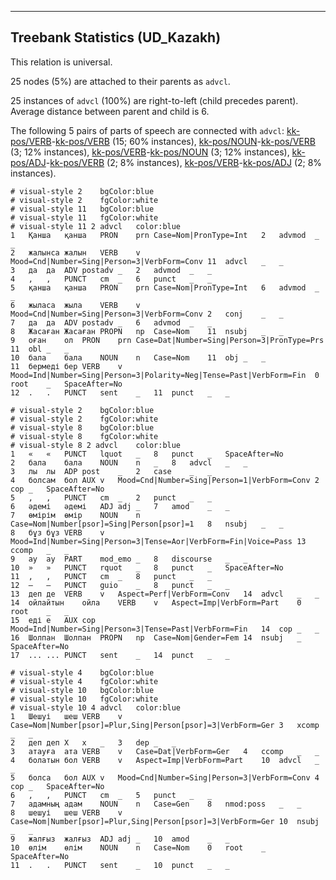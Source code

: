 

--------------------------------------------------------------------------------

## Treebank Statistics (UD_Kazakh)

This relation is universal.

25 nodes (5%) are attached to their parents as `advcl`.

25 instances of `advcl` (100%) are right-to-left (child precedes parent).
Average distance between parent and child is 6.

The following 5 pairs of parts of speech are connected with `advcl`: [kk-pos/VERB]()-[kk-pos/VERB]() (15; 60% instances), [kk-pos/NOUN]()-[kk-pos/VERB]() (3; 12% instances), [kk-pos/VERB]()-[kk-pos/NOUN]() (3; 12% instances), [kk-pos/ADJ]()-[kk-pos/VERB]() (2; 8% instances), [kk-pos/VERB]()-[kk-pos/ADJ]() (2; 8% instances).


~~~ conllu
# visual-style 2	bgColor:blue
# visual-style 2	fgColor:white
# visual-style 11	bgColor:blue
# visual-style 11	fgColor:white
# visual-style 11 2 advcl	color:blue
1	Қанша	қанша	PRON	prn	Case=Nom|PronType=Int	2	advmod	_	_
2	жалынса	жалын	VERB	v	Mood=Cnd|Number=Sing|Person=3|VerbForm=Conv	11	advcl	_	_
3	да	да	ADV	postadv	_	2	advmod	_	_
4	,	,	PUNCT	cm	_	6	punct	_	_
5	қанша	қанша	PRON	prn	Case=Nom|PronType=Int	6	advmod	_	_
6	жыласа	жыла	VERB	v	Mood=Cnd|Number=Sing|Person=3|VerbForm=Conv	2	conj	_	_
7	да	да	ADV	postadv	_	6	advmod	_	_
8	Жасаған	Жасаған	PROPN	np	Case=Nom	11	nsubj	_	_
9	оған	ол	PRON	prn	Case=Dat|Number=Sing|Person=3|PronType=Prs	11	obl	_	_
10	бала	бала	NOUN	n	Case=Nom	11	obj	_	_
11	бермеді	бер	VERB	v	Mood=Ind|Number=Sing|Person=3|Polarity=Neg|Tense=Past|VerbForm=Fin	0	root	_	SpaceAfter=No
12	.	.	PUNCT	sent	_	11	punct	_	_

~~~


~~~ conllu
# visual-style 2	bgColor:blue
# visual-style 2	fgColor:white
# visual-style 8	bgColor:blue
# visual-style 8	fgColor:white
# visual-style 8 2 advcl	color:blue
1	«	«	PUNCT	lquot	_	8	punct	_	SpaceAfter=No
2	бала	бала	NOUN	n	_	8	advcl	_	_
3	лы	лы	ADP	post	_	2	case	_	_
4	болсам	бол	AUX	v	Mood=Cnd|Number=Sing|Person=1|VerbForm=Conv	2	cop	_	SpaceAfter=No
5	,	,	PUNCT	cm	_	2	punct	_	_
6	әдемі	әдемі	ADJ	adj	_	7	amod	_	_
7	өмірім	өмір	NOUN	n	Case=Nom|Number[psor]=Sing|Person[psor]=1	8	nsubj	_	_
8	бұз	бұз	VERB	v	Mood=Ind|Number=Sing|Person=3|Tense=Aor|VerbForm=Fin|Voice=Pass	13	ccomp	_	_
9	ау	ау	PART	mod_emo	_	8	discourse	_	_
10	»	»	PUNCT	rquot	_	8	punct	_	SpaceAfter=No
11	,	,	PUNCT	cm	_	8	punct	_	_
12	–	–	PUNCT	guio	_	8	punct	_	_
13	деп	де	VERB	v	Aspect=Perf|VerbForm=Conv	14	advcl	_	_
14	ойлайтын	ойла	VERB	v	Aspect=Imp|VerbForm=Part	0	root	_	_
15	еді	е	AUX	cop	Mood=Ind|Number=Sing|Person=3|Tense=Past|VerbForm=Fin	14	cop	_	_
16	Шолпан	Шолпан	PROPN	np	Case=Nom|Gender=Fem	14	nsubj	_	SpaceAfter=No
17	...	...	PUNCT	sent	_	14	punct	_	_

~~~


~~~ conllu
# visual-style 4	bgColor:blue
# visual-style 4	fgColor:white
# visual-style 10	bgColor:blue
# visual-style 10	fgColor:white
# visual-style 10 4 advcl	color:blue
1	Шешуі	шеш	VERB	v	Case=Nom|Number[psor]=Plur,Sing|Person[psor]=3|VerbForm=Ger	3	xcomp	_	_
2	деп	деп	X	x	_	3	dep	_	_
3	атауға	ата	VERB	v	Case=Dat|VerbForm=Ger	4	ccomp	_	_
4	болатын	бол	VERB	v	Aspect=Imp|VerbForm=Part	10	advcl	_	_
5	болса	бол	AUX	v	Mood=Cnd|Number=Sing|Person=3|VerbForm=Conv	4	cop	_	SpaceAfter=No
6	,	,	PUNCT	cm	_	5	punct	_	_
7	адамның	адам	NOUN	n	Case=Gen	8	nmod:poss	_	_
8	шешуі	шеш	VERB	v	Case=Nom|Number[psor]=Plur,Sing|Person[psor]=3|VerbForm=Ger	10	nsubj	_	_
9	жалғыз	жалғыз	ADJ	adj	_	10	amod	_	_
10	өлім	өлім	NOUN	n	Case=Nom	0	root	_	SpaceAfter=No
11	.	.	PUNCT	sent	_	10	punct	_	_

~~~


